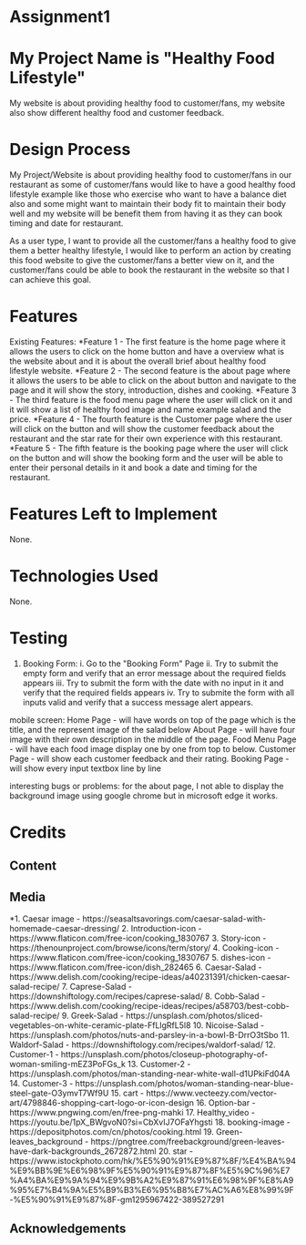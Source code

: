 # Assignment1
# My Project Name is "Healthy Food Lifestyle"
My website is about providing healthy food to customer/fans, my website also show different healthy food and customer feedback.

<h1>Design Process</h1>
My Project/Website is about providing healthy food to customer/fans in our restaurant as some of customer/fans would like to have a good healthy food lifestyle example like those who exercise who want to have a balance diet also and some might want to maintain their body fit to maintain their body well and my website will be benefit them from having it as they can book timing and date for restaurant.

As a user type, I want to provide all the customer/fans a healthy food to give them a better healthy lifestyle, I would like to perform an action by creating this food website to give the customer/fans a better view on it, and the customer/fans could be able to book the restaurant in the website so that I can achieve this goal.

<h1>Features</h1>
Existing Features:
*Feature 1 - The first feature is the home page where it allows the users to click on the home button and have a overview what is the website about and it is about the overall brief about healthy food lifestyle website.
*Feature 2 - The second feature is the about page where it allows the users to be able to click on the about button and navigate to the page and it will show the story, introduction, dishes and cooking.
*Feature 3 - The third feature is the food menu page where the user will click on it and it will show a list of healthy food image and name example salad and the price.
*Feature 4 - The fourth feature is the Customer page where the user will click on the button and will show the customer feedback about the restaurant and the star rate for their own experience with this restaurant.
*Feature 5 - The fifth feature is the booking page where the user will click on the button and will show the booking form and the user will be able to enter their personal details in it and book a date and timing for the restaurant.

<h1>Features Left to Implement</h1>
None.

# Technologies Used
None.

# Testing
1. Booking Form:
  i. Go to the "Booking Form" Page
 ii. Try to submit the empty form and verify that an error message about the required fields appears
iii. Try to submit the form with the date with no input in it and verify that the required fields appears
 iv. Try to submite the form with all inputs valid and verify that a success message alert appears.

 mobile screen:
 Home Page - will have words on top of the page which is the title, and the represent image of the salad below
 About Page - will have four image with their own description in the middle of the page.
 Food Menu Page - will have each food image display one by one from top to below.
 Customer Page - will show each customer feedback and their rating.
 Booking Page - will show every input textbox line by line

 interesting bugs or problems:
 for the about page, I not able to display the background image using google chrome but in microsoft edge it works.

# Credits
<h2>Content</h2>
<h2>Media</h2>
*1. Caesar image - https://seasaltsavorings.com/caesar-salad-with-homemade-caesar-dressing/
2. Introduction-icon -  https://www.flaticon.com/free-icon/cooking_1830767
3. Story-icon - https://thenounproject.com/browse/icons/term/story/
4. Cooking-icon - https://www.flaticon.com/free-icon/cooking_1830767
5. dishes-icon - https://www.flaticon.com/free-icon/dish_282465
6. Caesar-Salad - https://www.delish.com/cooking/recipe-ideas/a40231391/chicken-caesar-salad-recipe/
7. Caprese-Salad - https://downshiftology.com/recipes/caprese-salad/
8. Cobb-Salad - https://www.delish.com/cooking/recipe-ideas/recipes/a58703/best-cobb-salad-recipe/
9. Greek-Salad - https://unsplash.com/photos/sliced-vegetables-on-white-ceramic-plate-FfLlgRfL5l8
10. Nicoise-Salad - https://unsplash.com/photos/nuts-and-parsley-in-a-bowl-B-DrrO3tSbo
11. Waldorf-Salad - https://downshiftology.com/recipes/waldorf-salad/
12. Customer-1 - https://unsplash.com/photos/closeup-photography-of-woman-smiling-mEZ3PoFGs_k
13. Customer-2 - https://unsplash.com/photos/man-standing-near-white-wall-d1UPkiFd04A
14. Customer-3 - https://unsplash.com/photos/woman-standing-near-blue-steel-gate-O3ymvT7Wf9U
15. cart - https://www.vecteezy.com/vector-art/4798846-shopping-cart-logo-or-icon-design
16. Option-bar - https://www.pngwing.com/en/free-png-mahki
17. Healthy_video - https://youtu.be/1pX_BWgvoN0?si=CbXvIJ7OFaYhgsti
18. booking-image - https://depositphotos.com/cn/photos/cooking.html
19. Green-leaves_background - https://pngtree.com/freebackground/green-leaves-have-dark-backgrounds_2672872.html
20. star - https://www.istockphoto.com/hk/%E5%90%91%E9%87%8F/%E4%BA%94%E9%BB%9E%E6%98%9F%E5%90%91%E9%87%8F%E5%9C%96%E7%A4%BA%E9%9A%94%E9%9B%A2%E9%87%91%E6%98%9F%E8%A9%95%E7%B4%9A%E5%B9%B3%E6%95%B8%E7%AC%A6%E8%99%9F-%E5%90%91%E9%87%8F-gm1295967422-389527291
<h2>Acknowledgements</h2>
